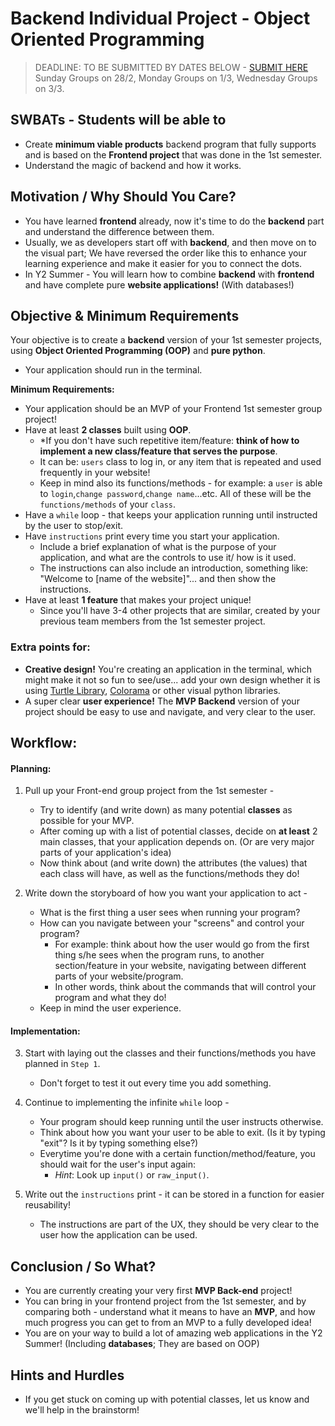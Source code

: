 # Backend Individual Project - Object Oriented Programming 

> DEADLINE: TO BE SUBMITTED BY DATES BELOW - [SUBMIT HERE]()  
> Sunday Groups on 28/2, Monday Groups on 1/3, Wednesday Groups on 3/3.

## SWBATs - Students will be able to
- Create **minimum viable products** backend program that fully supports and is based on the **Frontend project** that was done in the 1st semester.
- Understand the magic of backend and how it works.

## Motivation / Why Should You Care? 
- You have learned **frontend** already, now it's time to do the **backend** part and understand the difference between them.
- Usually, we as developers start off with **backend**, and then move on to the visual part; We have reversed the order like this to enhance your learning experience and make it easier for you to connect the dots. 
- In Y2 Summer - You will learn how to combine **backend** with **frontend** and have complete pure **website applications!** (With databases!)


## Objective & Minimum Requirements
Your objective is to create a **backend** version of your 1st semester projects, using **Object Oriented Programming (OOP)** and **pure python**.
* Your application should run in the terminal.


**Minimum Requirements:**
- Your application should be an MVP of your Frontend 1st semester group project! 
- Have at least **2 classes** built using **OOP**. 
    - *If you don't have such repetitive item/feature: **think of how to implement a new class/feature that serves the purpose**.
    - It can be: `users` class to log in,  or any item that is repeated and used frequently in your website!
    - Keep in mind also its functions/methods - for example: a `user` is able to `login`,`change password`,`change name`...etc. All of these will be the `functions/methods` of your `class`.
- Have a `while` loop - that keeps your application running until instructed by the user to stop/exit.
- Have `instructions` print every time you start your application.
    - Include a brief explanation of what is the purpose of your application, and what are the controls to use it/ how is it used.
    - The instructions can also include an introduction, something like: "Welcome to [name of the website]"... and then show the instructions.
- Have at least **1 feature** that makes your project unique!
    - Since you'll have 3-4 other projects that are similar, created by your previous team members from the 1st semester project.
 

 
### Extra points for:
- **Creative design!** You're creating an application in the terminal, which might make it not so fun to see/use... add your own design whether it is using [Turtle Library](https://docs.python.org/3/library/turtle.html), [Colorama](https://pypi.org/project/colorama/) or other visual python libraries.
- A super clear **user experience!** The **MVP Backend** version of your project should be easy to use and navigate, and very clear to the user.


## Workflow:

#### Planning:
1. Pull up your Front-end group project from the 1st semester - 
    - Try to identify (and write down) as many potential **classes** as possible for your MVP.
    - After coming up with a list of potential classes, decide on **at least** 2 main classes, that your application depends on. (Or are very major parts of your application's idea)
    - Now think about (and write down) the attributes (the values) that each class will have, as well as the functions/methods they do!

2. Write down the storyboard of how you want your application to act - 
    - What is the first thing a user sees when running your program?
    - How can you navigate between your "screens" and control your program?
        - For example: think about how the user would go from the first thing s/he sees when the program runs, to another section/feature in your website, navigating between different parts of your website/program.
        - In other words, think about the commands that will control your program and what they do!
    - Keep in mind the user experience.
    
#### Implementation:
3. Start with laying out the classes and their functions/methods you have planned in `Step 1`.
    - Don't forget to test it out every time you add something.

4. Continue to implementing the infinite `while` loop - 
    - Your program should keep running until the user instructs otherwise. 
    - Think about how you want your user to be able to exit. (Is it by typing "exit"? Is it by typing something else?)
    - Everytime you're done with a certain function/method/feature, you should wait for the user's input again:
        - *Hint*: Look up `input()` or `raw_input()`.

5. Write out the `instructions` print - it can be stored in a function for easier reusability!
    - The instructions are part of the UX, they should be very clear to the user how the application can be used.
    


## Conclusion / So What?
- You are currently creating your very first **MVP Back-end** project!
- You can bring in your frontend project from the 1st semester, and by comparing both - understand what it means to have an **MVP**, and how much progress you can get to from an MVP to a fully developed idea! 
- You are on your way to build a lot of amazing web applications in the Y2 Summer! (Including **databases**; They are based on OOP)

## Hints and Hurdles
- If you get stuck on coming up with potential classes, let us know and we'll help in the brainstorm!
